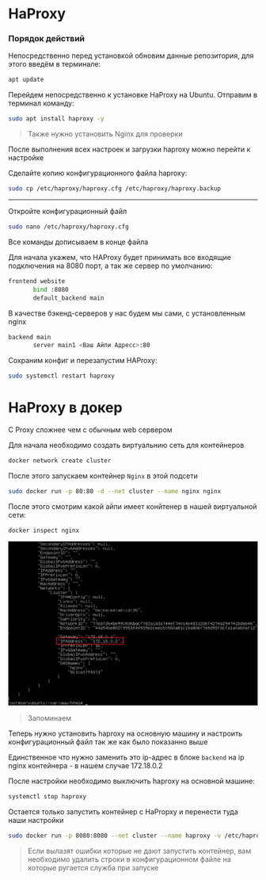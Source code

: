 # HaProxy

### Порядок действий

Непосредственно перед установкой обновим данные репозитория, для этого введём в терминале:

```sh
apt update
```

Перейдем непосредственно к установке HaProxy на Ubuntu. Отправим в терминал команду:

```sh
sudo apt install haproxy -y
```

> Также нужно установить Nginx для проверки

После выполнения всех настроек и загрузки haproxy можно перейти к настройке

Сделайте копию конфигурационного файла haproxy:

```sh
sudo cp /etc/haproxy/haproxy.cfg /etc/haproxy/haproxy.backup
```

---
Откройте конфигурационный файл

```sh
sudo nano /etc/haproxy/haproxy.cfg
```

Все команды дописываем в конце файла

Для начала укажем, что HAProxy будет принимать все входящие подключения на 8080 порт, а так же сервер по умолчанию:

```sh
frontend website
       bind :8080
       default_backend main
```

В качестве бэкенд-серверов у нас будем мы сами, с установленным nginx

```sh
backend main
       server main1 <Ваш Айпи Адресс>:80
```

Сохраним конфиг и перезапустим HAProxy:

```sh
sudo systemctl restart haproxy
```

# HaProxy в докер

С Proxy сложнее чем с обычным web сервером

Для начала необходимо создать виртуальнию сеть для контейнеров

```sh
docker network create cluster
```

После этого запускаем контейнер `Nginx` в этой подсети

```sh
sudo docker run -p 80:80 -d --net cluster --name nginx nginx
```

После этого смотрим какой айпи имеет конйтенер в нашей виртуальной сети:

```sh
docker inspect nginx
```

<img src="src\img\_08_HaProxy\1.png" width="700px"></img>

> Запоминаем

Теперь нужно установить haproxy на основную машину и настроить конфигурационный файл так же как было показанно выше

Единственное что нужно заменить это ip-адрес в блоке `backend` на ip nginx контейнера - в нашем случае 172.18.0.2

После настройки необходимо выключить haproxy на основной машине:

```sh
systemctl stop haproxy
```

Остается только запустить контейнер с HaPropxy и перенести туда наши настройки

```sh
sudo docker run -p 8080:8080 --net cluster --name haproxy -v /etc/haproxy:/usr/local/etc/haproxy:ro haproxy
```

> Если вылазят ошибки которые не дают запустить контейнер, вам необходимо удалить строки в конфигурационном файле на которые ругается служба при запуске